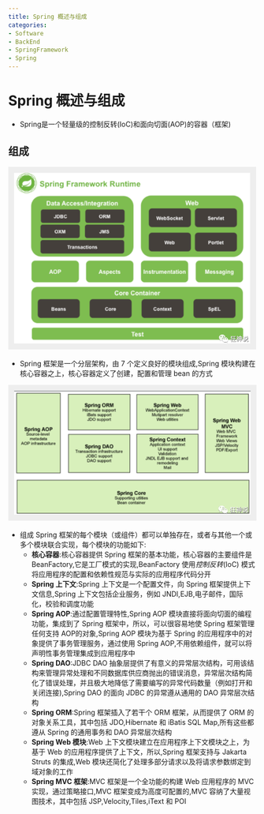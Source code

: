 ```yaml
---
title: Spring 概述与组成
categories:
- Software
- BackEnd
- SpringFramework
- Spring
---
```

# Spring 概述与组成

- Spring是一个轻量级的控制反转(IoC)和面向切面(AOP)的容器（框架)

## 组成



![](https://raw.githubusercontent.com/LuShan123888/Files/main/Pictures/2020-12-10-640-2851410.png)

- Spring 框架是一个分层架构，由 7 个定义良好的模块组成,Spring 模块构建在核心容器之上，核心容器定义了创建，配置和管理 bean 的方式

![](https://raw.githubusercontent.com/LuShan123888/Files/main/Pictures/2020-12-10-2020-11-06-640-20201016203010444.png)

- 组成 Spring 框架的每个模块（或组件）都可以单独存在，或者与其他一个或多个模块联合实现，每个模块的功能如下:
    - **核心容器**:核心容器提供 Spring 框架的基本功能，核心容器的主要组件是 BeanFactory,它是工厂模式的实现,BeanFactory 使用*控制反转*(IoC) 模式将应用程序的配置和依赖性规范与实际的应用程序代码分开
    - **Spring 上下文**:Spring 上下文是一个配置文件，向 Spring 框架提供上下文信息,Spring 上下文包括企业服务，例如 JNDI,EJB,电子邮件，国际化，校验和调度功能
    - **Spring AOP**:通过配置管理特性,Spring AOP 模块直接将面向切面的编程功能，集成到了 Spring 框架中，所以，可以很容易地使 Spring 框架管理任何支持 AOP的对象,Spring AOP 模块为基于 Spring 的应用程序中的对象提供了事务管理服务，通过使用 Spring AOP,不用依赖组件，就可以将声明性事务管理集成到应用程序中
    - **Spring DAO**:JDBC DAO 抽象层提供了有意义的异常层次结构，可用该结构来管理异常处理和不同数据库供应商抛出的错误消息，异常层次结构简化了错误处理，并且极大地降低了需要编写的异常代码数量（例如打开和关闭连接),Spring DAO 的面向 JDBC 的异常遵从通用的 DAO 异常层次结构
    - **Spring ORM**:Spring 框架插入了若干个 ORM 框架，从而提供了 ORM 的对象关系工具，其中包括 JDO,Hibernate 和 iBatis SQL Map,所有这些都遵从 Spring 的通用事务和 DAO 异常层次结构
    - **Spring Web 模块**:Web 上下文模块建立在应用程序上下文模块之上，为基于 Web 的应用程序提供了上下文，所以,Spring 框架支持与 Jakarta Struts 的集成,Web 模块还简化了处理多部分请求以及将请求参数绑定到域对象的工作
    - **Spring MVC 框架**:MVC 框架是一个全功能的构建 Web 应用程序的 MVC 实现，通过策略接口,MVC 框架变成为高度可配置的,MVC 容纳了大量视图技术，其中包括 JSP,Velocity,Tiles,iText 和 POI